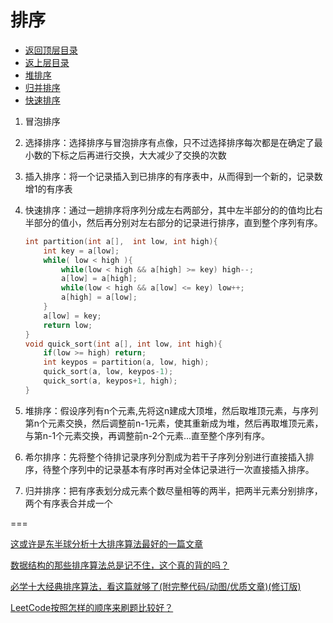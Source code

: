 # 排序

* [返回顶层目录](../../../../README.md)
* [返上层目录](../algorithms.md)
* [堆排序](heap-sort.md)
* [归并排序](merge-sort.md)
* [快速排序](quick-sort.md)



1. 冒泡排序

2. 选择排序：选择排序与冒泡排序有点像，只不过选择排序每次都是在确定了最小数的下标之后再进行交换，大大减少了交换的次数

3. 插入排序：将一个记录插入到已排序的有序表中，从而得到一个新的，记录数增1的有序表

4. 快速排序：通过一趟排序将序列分成左右两部分，其中左半部分的的值均比右半部分的值小，然后再分别对左右部分的记录进行排序，直到整个序列有序。

   ```c++
   int partition(int a[],  int low, int high){
       int key = a[low];
       while( low < high ){
           while(low < high && a[high] >= key) high--;
           a[low] = a[high];
           while(low < high && a[low] <= key) low++;
           a[high] = a[low];
       }
       a[low] = key;
       return low;
   }
   void quick_sort(int a[], int low, int high){
       if(low >= high) return;
       int keypos = partition(a, low, high);
       quick_sort(a, low, keypos-1);
       quick_sort(a, keypos+1, high);
   }
   ```

5. 堆排序：假设序列有n个元素,先将这n建成大顶堆，然后取堆顶元素，与序列第n个元素交换，然后调整前n-1元素，使其重新成为堆，然后再取堆顶元素，与第n-1个元素交换，再调整前n-2个元素...直至整个序列有序。
6. 希尔排序：先将整个待排记录序列分割成为若干子序列分别进行直接插入排序，待整个序列中的记录基本有序时再对全体记录进行一次直接插入排序。
7. 归并排序：把有序表划分成元素个数尽量相等的两半，把两半元素分别排序，两个有序表合并成一个





===

[这或许是东半球分析十大排序算法最好的一篇文章](https://mp.weixin.qq.com/s/4n0a3sDp0GIs6gFZ7TEZNQ)

[数据结构的那些排序算法总是记不住，这个真的背的吗？](https://www.zhihu.com/question/51337272/answer/438910111)

[必学十大经典排序算法，看这篇就够了(附完整代码/动图/优质文章)(修订版)](https://mp.weixin.qq.com/s/IAZnN00i65Ad3BicZy5kzQ)

[LeetCode按照怎样的顺序来刷题比较好？](https://www.zhihu.com/question/36738189/answer/864005192)

